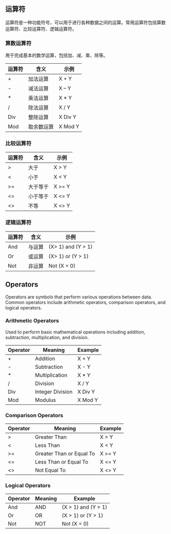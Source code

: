 ## 运算符

运算符是一种功能符号，可以用于进行各种数据之间的运算。常用运算符包括算数运算符、比较运算符、逻辑运算符。

### 算数运算符

用于完成基本的数学运算，包括加、减、乘、除等。

| 运算符 | 含义       | 示例    |
| ------ | ---------- | ------- |
| +      | 加法运算   | X + Y   |
| -      | 减法运算   | X – Y   |
| *      | 乘法运算   | X * Y   |
| /      | 除法运算   | X / Y   |
| Div    | 整除运算   | X Div Y |
| Mod    | 取余数运算 | X Mod Y |

### 比较运算符

| 运算符 | 含义     | 示例   |
| ------ | -------- | ------ |
| >      | 大于     | X > Y  |
| <      | 小于     | X < Y  |
| >=     | 大于等于 | X >= Y |
| <=     | 小于等于 | X <= Y |
| <>     | 不等     | X <> Y |

### 逻辑运算符

| 运算符 | 含义   | 示例               |
| ------ | ------ | ------------------ |
| And    | 与运算 | (X> 1) and (Y > 1) |
| Or     | 或运算 | (X> 1) or (Y > 1)  |
| Not    | 非运算 | Not (X = 0)        |

## Operators

Operators are symbols that perform various operations between data. Common operators include arithmetic operators, comparison operators, and logical operators.

### Arithmetic Operators

Used to perform basic mathematical operations including addition, subtraction, multiplication, and division.

| Operator | Meaning       | Example  |
| -------- | ------------- | -------- |
| +        | Addition      | X + Y    |
| -        | Subtraction   | X - Y    |
| *        | Multiplication| X * Y    |
| /        | Division      | X / Y    |
| Div      | Integer Division | X Div Y |
| Mod      | Modulus       | X Mod Y  |

### Comparison Operators

| Operator | Meaning       | Example  |
| -------- | ------------- | -------- |
| >        | Greater Than  | X > Y    |
| <        | Less Than     | X < Y    |
| >=       | Greater Than or Equal To | X >= Y |
| <=       | Less Than or Equal To | X <= Y |
| <>       | Not Equal To  | X <> Y   |

### Logical Operators

| Operator | Meaning | Example              |
| -------- | ------- | -------------------- |
| And      | AND     | (X > 1) and (Y > 1)  |
| Or       | OR      | (X > 1) or (Y > 1)   |
| Not      | NOT     | Not (X = 0)          |

